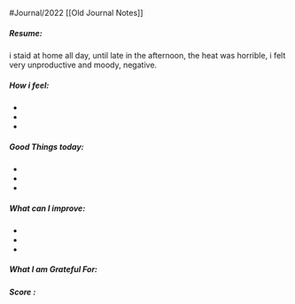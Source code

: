 #Journal/2022 
[[Old Journal Notes]]
##### Resume:
i staid at home all day, until late in the afternoon, the heat was horrible, i felt very unproductive and moody, negative. 

#####  How i feel: 
- 
-
-


#####  Good Things today:
-
-
-


##### What can I improve: 
-
-
-
##### What I am Grateful For: 

##### Score :
